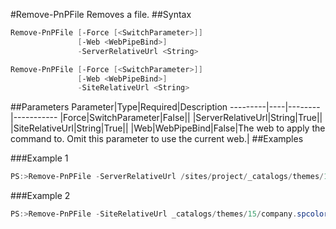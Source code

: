 #Remove-PnPFile
Removes a file.
##Syntax
```powershell
Remove-PnPFile [-Force [<SwitchParameter>]]
               [-Web <WebPipeBind>]
               -ServerRelativeUrl <String>
```


```powershell
Remove-PnPFile [-Force [<SwitchParameter>]]
               [-Web <WebPipeBind>]
               -SiteRelativeUrl <String>
```


##Parameters
Parameter|Type|Required|Description
---------|----|--------|-----------
|Force|SwitchParameter|False||
|ServerRelativeUrl|String|True||
|SiteRelativeUrl|String|True||
|Web|WebPipeBind|False|The web to apply the command to. Omit this parameter to use the current web.|
##Examples

###Example 1
```powershell
PS:>Remove-PnPFile -ServerRelativeUrl /sites/project/_catalogs/themes/15/company.spcolor
```


###Example 2
```powershell
PS:>Remove-PnPFile -SiteRelativeUrl _catalogs/themes/15/company.spcolor
```

